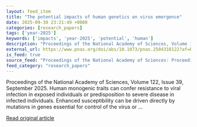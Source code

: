 ```yaml
---
layout: feed_item
title: "The potential impacts of human genetics on virus emergence"
date: 2025-09-30 23:21:49 +0000
categories: [research_papers]
tags: ['year-2025']
keywords: ['impacts', 'year-2025', 'potential', 'human']
description: "Proceedings of the National Academy of Sciences, Volume 122, Issue 39, September 2025"
external_url: https://www.pnas.org/doi/abs/10.1073/pnas.2504318122?af=R
is_feed: true
source_feed: "Proceedings of the National Academy of Sciences: Proceedings of the National Academy of Sciences: Table of Contents"
feed_category: "research_papers"
---
```


Proceedings of the National Academy of Sciences, Volume 122, Issue 39, September 2025. Human monogenic traits can confer resistance to viral infection in exposed individuals or predisposition to severe disease in infected individuals. Enhanced susceptibility can be driven directly by mutations in genes essential for control of the virus or ...

[Read original article](https://www.pnas.org/doi/abs/10.1073/pnas.2504318122?af=R)
